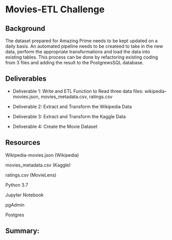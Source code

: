 # Movies-ETL Challenge

## Background

The dataset prepared for Amazing Prime  needs to be kept updated on a daily basis. An automated pipeline needs to be createed to take in the new data, perform the appropriate transformations and load the data into existing tables.  This process can be done by refactoring existing coding from 3 files and adding the result to the PostgrewsSQL database.

## Deliverables

 - Deliverable 1: Write and ETL Function to Read three data files: wikipedia-movies.json, movies_metadata.csv, ratings.csv

 - Deliverable 2: Extract and Transform the Wikipedia Data 
 
 - Deliverable 3: Extract and Transform the Kaggle Data

 - Deliverable 4: Create the Movie Dataset
 
 ## Resources
 
 Wikipedia-movies.json (Wikipedia)
 
 movies_metadata.csv (Kaggle)
 
 ratings.csv (MovieLens)
 
 Python 3.7
 
 Jupyter Notebook
 
 pgAdmin
 
 Postgres
 
## Summary:
 
